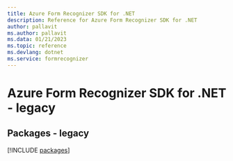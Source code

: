 ```yaml
---
title: Azure Form Recognizer SDK for .NET
description: Reference for Azure Form Recognizer SDK for .NET
author: pallavit
ms.author: pallavit
ms.data: 01/21/2023
ms.topic: reference
ms.devlang: dotnet
ms.service: formrecognizer
---
```

# Azure Form Recognizer SDK for .NET - legacy
## Packages - legacy
[!INCLUDE [packages](form-recognizer-index.md)]